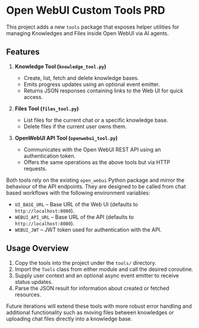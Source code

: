 # Open WebUI Custom Tools PRD

This project adds a new `tools` package that exposes helper utilities for
managing Knowledges and Files inside Open WebUI via AI agents.

## Features

1. **Knowledge Tool (`knowledge_tool.py`)**
   - Create, list, fetch and delete knowledge bases.
   - Emits progress updates using an optional event emitter.
   - Returns JSON responses containing links to the Web UI for quick access.

2. **Files Tool (`files_tool.py`)**
   - List files for the current chat or a specific knowledge base.
   - Delete files if the current user owns them.

3. **OpenWebUI API Tool (`openwebui_tool.py`)**
   - Communicates with the Open WebUI REST API using an authentication token.
   - Offers the same operations as the above tools but via HTTP requests.

Both tools rely on the existing `open_webui` Python package and mirror the
behaviour of the API endpoints. They are designed to be called from chat based
workflows with the following environment variables:

- `UI_BASE_URL` – Base URL of the Web UI (defaults to `http://localhost:8080`).
- `WEBUI_API_URL` – Base URL of the API (defaults to `http://localhost:8080`).
- `WEBUI_JWT` – JWT token used for authentication with the API.

## Usage Overview

1. Copy the tools into the project under the `tools/` directory.
2. Import the `Tools` class from either module and call the desired coroutine.
3. Supply user context and an optional async event emitter to receive status
   updates.
4. Parse the JSON result for information about created or fetched resources.

Future iterations will extend these tools with more robust error handling and
additional functionality such as moving files between knowledges or uploading
chat files directly into a knowledge base.
